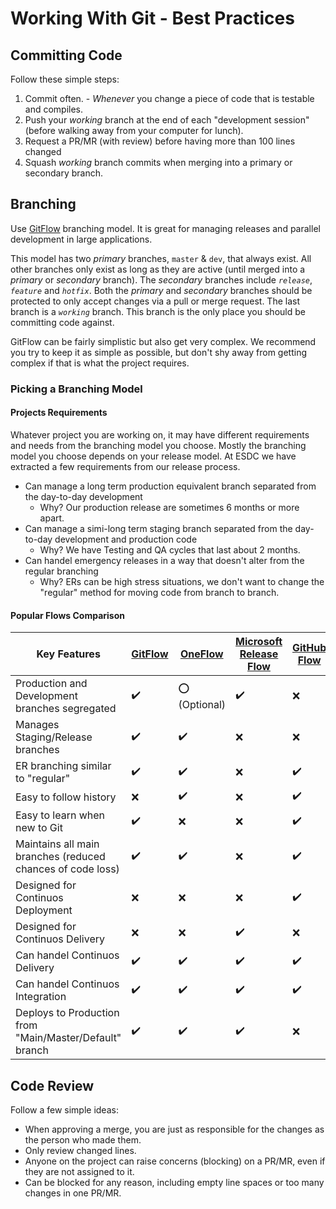 # Working With Git - Best Practices

## Committing Code

Follow these simple steps:

1. Commit often. - _Whenever_ you change a piece of code that is testable and compiles.
1. Push your _working_ branch at the end of each "development session" (before walking away from your computer for lunch).
1. Request a PR/MR (with review) before having more than 100 lines changed
1. Squash _working_ branch commits when merging into a primary or secondary branch.

## Branching

Use [GitFlow](https://datasift.github.io/gitflow/IntroducingGitFlow.html) branching model.
It is great for managing releases and parallel development in large applications.

This model has two _primary_ branches, `master` & `dev`, that always exist.
All other branches only exist as long as they are active (until merged into a _primary_ or _secondary_ branch).
The _secondary_ branches include _`release`_, _`feature`_ and _`hotfix`_.
Both the _primary_ and _secondary_ branches should be protected to only accept changes via a pull or merge request.
The last branch is a _`working`_ branch.
This branch is the only place you should be committing code against.

GitFlow can be fairly simplistic but also get very complex.
We recommend you try to keep it as simple as possible, but don't shy away from getting complex if that is what the project requires.

### Picking a Branching Model

#### Projects Requirements

Whatever project you are working on, it may have different requirements and needs from the branching model you choose.
Mostly the branching model you choose depends on your release model.
At ESDC we have extracted a few requirements from our release process.

- Can manage a long term production equivalent branch separated from the day-to-day development
  - Why? Our production release are sometimes 6 months or more apart.
- Can manage a simi-long term staging branch separated from the day-to-day development and production code
  - Why? We have Testing and QA cycles that last about 2 months.
- Can handel emergency releases in a way that doesn't alter from the regular branching
  - Why? ERs can be high stress situations, we don't want to change the "regular" method for moving code from branch to branch.

#### Popular Flows Comparison

| Key Features | [GitFlow](https://datasift.github.io/gitflow/IntroducingGitFlow.html) | [OneFlow](https://www.endoflineblog.com/oneflow-a-git-branching-model-and-workflow) | [Microsoft Release Flow](https://docs.microsoft.com/en-us/azure/devops/learn/devops-at-microsoft/release-flow) | [GitHub Flow](https://githubflow.github.io/) | [GitLab Flow](https://docs.gitlab.com/ee/workflow/gitlab_flow.html) |
| --- | --- | --- | --- | --- | --- |
| Production and Development branches segregated | :heavy_check_mark: | :o: (Optional) | :heavy_check_mark: | :x: | :heavy_check_mark: |
| Manages Staging/Release branches | :heavy_check_mark: | :heavy_check_mark: | :x: | :x: | :heavy_check_mark: |
| ER branching similar to "regular" | :heavy_check_mark: | :heavy_check_mark: | :x: | :heavy_check_mark: | :x: |
| Easy to follow history | :x: | :heavy_check_mark: | :x: | :heavy_check_mark: | :x: |
| Easy to learn when new to Git | :heavy_check_mark: | :x: | :x: | :heavy_check_mark: | :x: |
| Maintains all main branches (reduced chances of code loss) | :heavy_check_mark: | :heavy_check_mark: | :x: | :heavy_check_mark: | :heavy_check_mark: |
| Designed for Continuos Deployment | :x: | :x: | :x: | :heavy_check_mark: | :x: |
| Designed for Continuos Delivery | :x: | :x: | :heavy_check_mark: | :x: | :heavy_check_mark: |
|  Can handel Continuos Delivery | :heavy_check_mark: | :heavy_check_mark: | :heavy_check_mark: | :heavy_check_mark: | :heavy_check_mark: |
|  Can handel Continuos Integration | :heavy_check_mark: | :heavy_check_mark: | :heavy_check_mark: | :heavy_check_mark: | :heavy_check_mark: |
| Deploys to Production from "Main/Master/Default" branch | :heavy_check_mark: | :heavy_check_mark: | :heavy_check_mark: | :x: | :heavy_check_mark: |

## Code Review

Follow a few simple ideas:

- When approving a merge, you are just as responsible for the changes as the person who made them.
- Only review changed lines.
- Anyone on the project can raise concerns (blocking) on a PR/MR, even if they are not assigned to it.
- Can be blocked for any reason, including empty line spaces or too many changes in one PR/MR.
